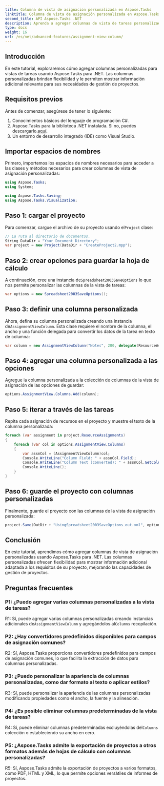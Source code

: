```yaml
---
title: Columna de vista de asignación personalizada en Aspose.Tasks
linktitle: Columna de vista de asignación personalizada en Aspose.Tasks
second_title: API Aspose.Tasks .NET
description: Aprenda a agregar columnas de vista de tareas personalizadas en Aspose.Tasks para .NET para mejorar las capacidades de gestión de proyectos.
type: docs
weight: 16
url: /es/net/advanced-features/assignment-view-column/
---
```

## Introducción

En este tutorial, exploraremos cómo agregar columnas personalizadas para vistas de tareas usando Aspose.Tasks para .NET. Las columnas personalizadas brindan flexibilidad y le permiten mostrar información adicional relevante para sus necesidades de gestión de proyectos.

## Requisitos previos

Antes de comenzar, asegúrese de tener lo siguiente:

1. Conocimientos básicos del lenguaje de programación C#.
2.  Aspose.Tasks para la biblioteca .NET instalada. Si no, puedes descargarlo.[aquí](https://releases.aspose.com/tasks/net/).
3. Un entorno de desarrollo integrado (IDE) como Visual Studio.

## Importar espacios de nombres

Primero, importemos los espacios de nombres necesarios para acceder a las clases y métodos necesarios para crear columnas de vista de asignación personalizadas:

```csharp
using Aspose.Tasks;
using System;

using Aspose.Tasks.Saving;
using Aspose.Tasks.Visualization;

```

## Paso 1: cargar el proyecto

 Para comenzar, cargue el archivo de su proyecto usando el`Project` clase:

```csharp
// La ruta al directorio de documentos.
String DataDir = "Your Document Directory";
var project = new Project(DataDir + "CreateProject2.mpp");
```

## Paso 2: crear opciones para guardar la hoja de cálculo

 A continuación, cree una instancia de`Spreadsheet2003SaveOptions` lo que nos permite personalizar las columnas de la vista de tareas:

```csharp
var options = new Spreadsheet2003SaveOptions();
```

## Paso 3: definir una columna personalizada

 Ahora, defina su columna personalizada creando una instancia de`AssignmentViewColumn`. Esta clase requiere el nombre de la columna, el ancho y una función delegada para convertir los datos de la tarea en texto de columna:

```csharp
var column = new AssignmentViewColumn("Notes", 200, delegate(ResourceAssignment assignment) { return assignment.Get(Asn.NotesText); });
```

## Paso 4: agregar una columna personalizada a las opciones

Agregue la columna personalizada a la colección de columnas de la vista de asignación de las opciones de guardar:

```csharp
options.AssignmentView.Columns.Add(column);
```

## Paso 5: iterar a través de las tareas

Repita cada asignación de recursos en el proyecto y muestre el texto de la columna personalizada:

```csharp
foreach (var assignment in project.ResourceAssignments)
{
    foreach (var col in options.AssignmentView.Columns)
    {
        var assnCol = (AssignmentViewColumn)col;
        Console.WriteLine("Column Field: " + assnCol.Field);
        Console.WriteLine("Column Text (converted): " + assnCol.GetColumnText(assignment));
        Console.WriteLine();
    }
}
```

## Paso 6: guarde el proyecto con columnas personalizadas

Finalmente, guarde el proyecto con las columnas de la vista de asignación personalizada:

```csharp
project.Save(OutDir + "UsingSpreadsheet2003SaveOptions_out.xml", options);
```

## Conclusión

En este tutorial, aprendimos cómo agregar columnas de vista de asignación personalizadas usando Aspose.Tasks para .NET. Las columnas personalizadas ofrecen flexibilidad para mostrar información adicional adaptada a los requisitos de su proyecto, mejorando las capacidades de gestión de proyectos.

## Preguntas frecuentes

### P1: ¿Puedo agregar varias columnas personalizadas a la vista de tareas?

 R1: Sí, puede agregar varias columnas personalizadas creando instancias adicionales de`AssignmentViewColumn` y agregándolos al`Columns` recopilación.

### P2: ¿Hay convertidores predefinidos disponibles para campos de asignación comunes?

R2: Sí, Aspose.Tasks proporciona convertidores predefinidos para campos de asignación comunes, lo que facilita la extracción de datos para columnas personalizadas.

### P3: ¿Puedo personalizar la apariencia de columnas personalizadas, como dar formato al texto o aplicar estilos?

R3: Sí, puede personalizar la apariencia de las columnas personalizadas modificando propiedades como el ancho, la fuente y la alineación.

### P4: ¿Es posible eliminar columnas predeterminadas de la vista de tareas?

 R4: Sí, puede eliminar columnas predeterminadas excluyéndolas del`Columns` colección o estableciendo su ancho en cero.

### P5: ¿Aspose.Tasks admite la exportación de proyectos a otros formatos además de hojas de cálculo con columnas personalizadas?

R5: Sí, Aspose.Tasks admite la exportación de proyectos a varios formatos, como PDF, HTML y XML, lo que permite opciones versátiles de informes de proyectos.